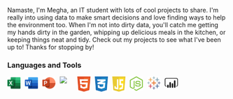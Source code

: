 Namaste, I'm Megha, an IT student with lots of cool projects to share. I'm really into using data to make smart decisions and love finding ways to help the environment too. When I'm not into dirty data, you'll catch me getting my hands dirty in the garden, whipping up delicious meals in the kitchen, or keeping things neat and tidy. Check out my projects to see what I've been up to! Thanks for stopping by!

### Languages and Tools

<img align="left" width="30px" style="padding-right:10px;" src="https://github.com/mjotangi/mjotangi/blob/main/excel-4.svg"/>
<img align="left" width="30px" style="padding-right:10px;" src="https://github.com/mjotangi/mjotangi/blob/main/word-1.svg"/>
<img align="left" width="30px" style="padding-right:10px;" src="https://github.com/mjotangi/mjotangi/blob/main/powerpoint-2.svg"/>
<img align="left" width="30px" style="padding-right:10px;" src="https://s3.dualstack.us-east-2.amazonaws.com/pythondotorg-assets/media/files/python-logo-only.svg"/>
<img align="left" width="30px" style="padding-right:10px;" src="https://github.com/mjotangi/mjotangi/blob/main/html-1.svg"/>
<img align="left" width="30px" style="padding-right:10px;" src="https://github.com/mjotangi/mjotangi/blob/main/css-3.svg"/>
<img align="left" width="30px" style="padding-right:10px;" src="https://github.com/mjotangi/mjotangi/blob/main/javascript-1.svg"/>
<img align="left" width="30px" style="padding-right:10px;" src="https://github.com/mjotangi/mjotangi/blob/main/nodejs-icon.svg"/>
<img align="left" width="30px" style="padding-right:10px;" src="https://github.com/mjotangi/mjotangi/blob/main/tableau-software.svg"/>
<img align="left" width="30px" style="padding-right:10px;" src="https://github.com/mjotangi/mjotangi/blob/main/power-bi-1.svg"/>
